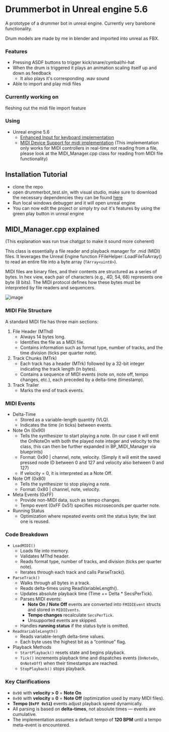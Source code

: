 # Drummerbot in Unreal engine 5.6
A prototype of a drummer bot in unreal engine. Currently very barebone functionality.

Drum models are made by me in blender and imported into unreal as FBX.

### Features
- Pressing ASDF buttons to trigger kick/snare/cymbal/hi-hat
- When the drum is triggered it plays an animation scaling itself up and down as feedback
  - It also plays it's corresponding .wav sound
- Able to import and play midi files

### Currently working on
fleshing out the midi file import feature

### Using
- Unreal engine 5.6
  - [Enhanced Input for keyboard implementation](https://dev.epicgames.com/documentation/en-us/unreal-engine/enhanced-input-in-unreal-engine)
  - [MIDI Device Support for midi implementation](https://dev.epicgames.com/documentation/en-us/unreal-engine/midi-in-unreal-engine) (This implementation only works for MIDI controllers in real-time not reading from a file, please look at the MIDI_Manager.cpp class for reading from MIDI file functionality)

## Installation Tutorial
- clone the repo
- open drummerbot_test.sln, with visual studio, make sure to download the necessary dependencies they can be found [here](https://dev.epicgames.com/documentation/en-us/unreal-engine/setting-up-visual-studio-development-environment-for-cplusplus-projects-in-unreal-engine)
- Run local windows debugger and it will open unreal engine
- You can now edit the project or simply try out it's features by using the green play button in unreal engine

## MIDI_Manager.cpp explained
(This explanation was run true chatgpt to make it sound more coherent)

This class is essentially a file reader and playback manager for .mid (MIDI) files. It leverages the Unreal Engine function FFileHelper::LoadFileToArray() to read an entire file into a byte array (`TArray<uint8>`).

MIDI files are binary files, and their contents are structured as a series of bytes. In hex view, each pair of characters (e.g., 4D, 54, 68) represents one byte (8 bits). The MIDI protocol defines how these bytes must be interpreted by file readers and sequencers.

![image](https://miro.medium.com/v2/resize:fit:1280/1*4KjU9nsZjejIuhn0I3AEPg.gif)

### MIDI File Structure
A standard MIDI file has three main sections:
1. File Header (MThd)
    - Always 14 bytes long.
    - Identifies the file as a MIDI file.
    - Contains information such as format type, number of tracks, and the time division (ticks per quarter note).
2. Track Chunks (MTrk)
    - Each track has a header (MTrk) followed by a 32-bit integer indicating the track length (in bytes).
    - Contains a sequence of MIDI events (note on, note off, tempo changes, etc.), each preceded by a delta-time (timestamp).
3. Track Trailer
    - Marks the end of track events.

### MIDI Events
- Delta-Time
  - Stored as a variable-length quantity (VLQ).
  - Indicates the time (in ticks) between events.
- Note On (0x90)
  - Tells the synthesizer to start playing a note. (In our case it will emit the OnNoteOn with both the played note integer and velocity to the class, this can then be further expanded in BP_MIDI_Manager via blueprints)
  - Format: 0x90 | channel, note, velocity. (Simply it will emit the saved pressed node ID between 0 and 127 and velocity also between 0 and 127)
  - If velocity = 0, it is interpreted as a Note Off.
- Note Off (0x80)
  - Tells the synthesizer to stop playing a note.
  - Format: 0x80 | channel, note, velocity.
- Meta Events (0xFF)
  - Provide non-MIDI data, such as tempo changes.
  - Tempo event (0xFF 0x51) specifies microseconds per quarter note.
- Running Status
  - Optimization where repeated events omit the status byte; the last one is reused.

### Code Breakdown
- `LoadMIDI()`
  - Loads file into memory.
  - Validates MThd header.
  - Reads format type, number of tracks, and division (ticks per quarter note).
  - Iterates through each track and calls ParseTrack().
- `ParseTrack()`
  - Walks through all bytes in a track.
  - Reads delta-times using ReadVariableLength().
  - Updates absolute playback time (Time += Delta * SecsPerTick).
  - Parses MIDI events:
    - **Note On / Note Off** events are converted into `FMIDIEvent` structs and stored in `MIDIEvents`.  
    - **Tempo changes** recalculate `SecsPerTick`.  
    - Unsupported events are skipped.
  - Handles **running status** if the status byte is omitted.  
- `ReadVariableLength()`
  - Reads variable-length delta-time values.  
  - Each byte uses the highest bit as a “continue” flag.  
- Playback Methods
  - `StartPlayback()` resets state and begins playback.  
  - `Tick()` increments playback time and dispatches events (`OnNoteOn`, `OnNoteOff`) when their timestamps are reached.  
  - `StopPlayback()` stops playback.  

### Key Clarifications
- `0x90` with **velocity > 0** = **Note On**  
- `0x90` with **velocity = 0** = **Note Off** (optimization used by many MIDI files).  
- **Tempo (`0xFF 0x51`)** events adjust playback speed dynamically.  
- All parsing is based on **delta-times**, not absolute times — events are cumulative.  
- The implementation assumes a default tempo of **120 BPM** until a tempo meta-event is encountered.  
